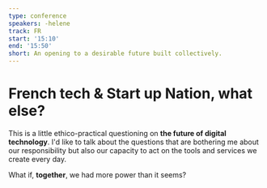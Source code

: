 ```yaml
---
type: conference
speakers: -helene
track: FR
start: '15:10'
end: '15:50'
short: An opening to a desirable future built collectively.
---
```


# French tech & Start up Nation, what else?

This is a little ethico-practical questioning on **the future of digital technology**. I'd like to talk about the questions that are bothering me about our responsibility but also our capacity to act on the tools and services we create every day.

What if, **together**, we had more power than it seems?



